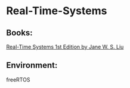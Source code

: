 # Real-Time-Systems
## Books:
   [Real-Time Systems 1st Edition by Jane W. S. Liu](https://www.amazon.com/Real-Time-Systems-Design-Analysis-Practitioner/dp/0470768649/ref=asc_df_0470768649/?tag=hyprod-20&linkCode=df0&hvadid=312014159412&hvpos=1o1&hvnetw=g&hvrand=8889320647440841629&hvpone=&hvptwo=&hvqmt=&hvdev=c&hvdvcmdl=&hvlocint=&hvlocphy=9011767&hvtargid=pla-571668018668&psc=1)
## Environment:
   freeRTOS
